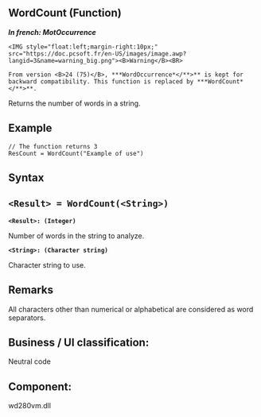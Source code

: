
## WordCount (Function)

***In french: MotOccurrence***

<DIV class="specObsolete">
	<IMG style="float:left;margin-right:10px;" src="https://doc.pcsoft.fr/en-US/images/image.awp?langid=3&name=warning_big.png"><B>Warning</B><BR>
	From version <B>24 (75)</B>, ***WordOccurrence*</**>** is kept for backward compatibility. This function is replaced by ***WordCount*</**>**.
</DIV><a name="XUse"></a>
<a name="Use"></a>
<a name="description"></a>
Returns the number of words in a string. 


<a name="Example1"></a>
<a name="sample_code"></a>

## Example


```wl
// The function returns 3
ResCount = WordCount("Example of use")
```

<a name="XSYNTAX"></a>

## Syntax
<a name="SYNTAX1"></a>

`<Result> = WordCount(<String>)`
---

**`<Result>: (Integer)`**

Number of words in the string to analyze. 

**`<String>: (Character string)`**

Character string to use. 



<a name="NOTE0"></a>
<a name="NOTE0_1"></a>

## Remarks
All characters other than numerical or alphabetical are considered as word separators.

<a name="XComponent"></a>

## Business / UI classification:
Neutral code
## Component:
wd280vm.dll
